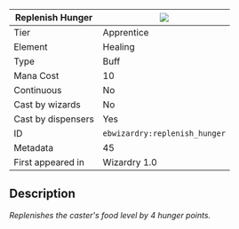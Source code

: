 | Replenish Hunger |![](https://github.com/Electroblob77/Wizardry/blob/1.12.2/src/main/resources/assets/ebwizardry/textures/spells/ebwizardry:replenish_hunger.png)|
|---|---|
| Tier | Apprentice |
| Element | Healing |
| Type | Buff |
| Mana Cost | 10 |
| Continuous | No |
| Cast by wizards | No |
| Cast by dispensers | Yes |
| ID | `ebwizardry:replenish_hunger` |
| Metadata | 45 |
| First appeared in | Wizardry 1.0 |
## Description
_Replenishes the caster's food level by 4 hunger points._